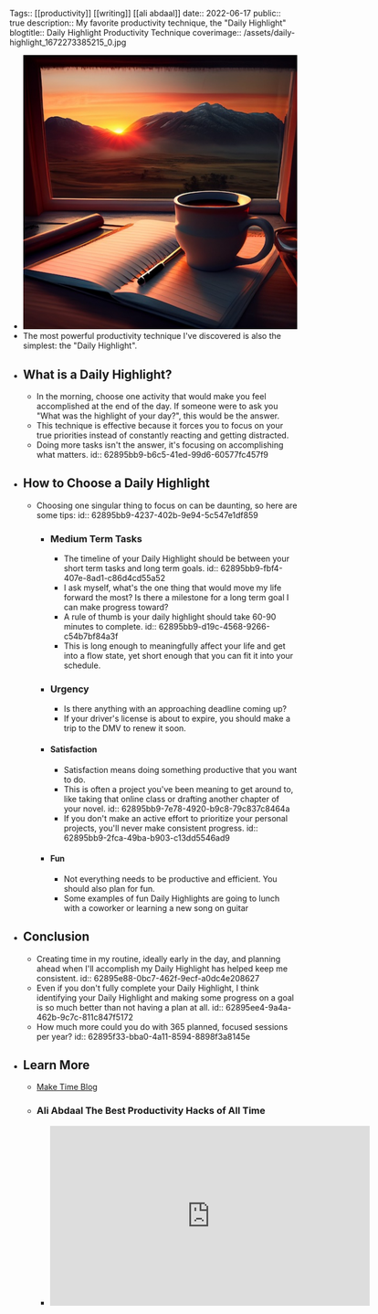 Tags:: [[productivity]] [[writing]] [[ali abdaal]]
date:: 2022-06-17
public:: true
description:: My favorite productivity technique, the "Daily Highlight"
blogtitle:: Daily Highlight Productivity Technique
coverimage:: /assets/daily-highlight_1672273385215_0.jpg

- ![daily-highlight.jpg](../assets/daily-highlight_1672273385215_0.jpg)
- The most powerful productivity technique I've discovered is also the simplest: the "Daily Highlight".
- ## What is a Daily Highlight?
	- In the morning, choose one activity that would make you feel accomplished at the end of the day. If someone were to ask you "What was the highlight of your day?", this would be the answer.
	- This technique is effective because it forces you to focus on your true priorities instead of constantly reacting and getting distracted.
	- Doing more tasks isn't the answer, it's focusing on accomplishing what matters.
	  id:: 62895bb9-b6c5-41ed-99d6-60577fc457f9
- ## How to Choose a Daily Highlight
	- Choosing one singular thing to focus on can be daunting, so here are some tips:
	  id:: 62895bb9-4237-402b-9e94-5c547e1df859
		- ### Medium Term Tasks
			- The timeline of your Daily Highlight should be between your short term tasks and long term goals. 
			  id:: 62895bb9-fbf4-407e-8ad1-c86d4cd55a52
			- I ask myself, what's the one thing that would move my life forward the most? Is there a milestone for a long term goal I can make progress toward?
			- A rule of thumb is your daily highlight should take 60-90 minutes to complete.
			  id:: 62895bb9-d19c-4568-9266-c54b7bf84a3f
			- This is long enough to meaningfully affect your life and get into a flow state, yet short enough that you can fit it into your schedule.
		- ### Urgency
			- Is there anything with an approaching deadline coming up?
			- If your driver's license is about to expire, you should make a trip to the DMV to renew it soon.
		- #### Satisfaction
			- Satisfaction means doing something productive that you want to do.
			- This is often a project you've been meaning to get around to, like taking that online class or drafting another chapter of your novel.
			  id:: 62895bb9-7e78-4920-b9c8-79c837c8464a
			- If you don't make an active effort to prioritize your personal projects, you'll never make consistent progress.
			  id:: 62895bb9-2fca-49ba-b903-c13dd5546ad9
		- #### Fun
			- Not everything needs to be productive and efficient. You should also plan for fun.
			- Some examples of fun Daily Highlights are going to lunch with a coworker or learning a new song on guitar
- ## Conclusion
	- Creating time in my routine, ideally early in the day, and planning ahead when I'll accomplish my Daily Highlight has helped keep me consistent.
	  id:: 62895e88-0bc7-462f-9ecf-a0dc4e208627
	- Even if you don't fully complete your Daily Highlight, I think identifying your Daily Highlight and making some progress on a goal is so much better than not having a plan at all.
	  id:: 62895ee4-9a4a-462b-9c7c-811c847f5172
	- How much more could you do with 365 planned, focused sessions per year?
	  id:: 62895f33-bba0-4a11-8594-8898f3a8145e
- ## Learn More
	- [Make Time Blog](https://maketime.blog/article/feeling-busy-and-distracted-its-not-your-fault/)
	- ### Ali Abdaal The Best Productivity Hacks of All Time
		- <iframe width="560" height="315" src="https://www.youtube.com/embed/4aYVLpY5FYU?start=397" title="YouTube video player" frameborder="0" allow="accelerometer; autoplay; clipboard-write; encrypted-media; gyroscope; picture-in-picture" allowfullscreen></iframe>